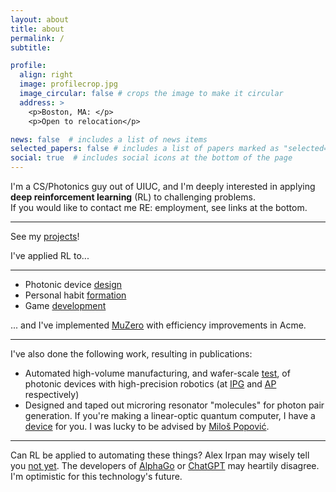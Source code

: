 ```yaml
---
layout: about
title: about
permalink: /
subtitle: 

profile:
  align: right
  image: profilecrop.jpg
  image_circular: false # crops the image to make it circular
  address: >
    <p>Boston, MA: </p>
    <p>Open to relocation</p>

news: false  # includes a list of news items
selected_papers: false # includes a list of papers marked as "selected={true}"
social: true  # includes social icons at the bottom of the page
---
```


I'm a CS/Photonics guy out of UIUC, and I'm deeply interested in applying **deep reinforcement learning** (RL) to challenging problems. <br>If you would like to contact me RE: employment, see links at the bottom.

***


See my [projects](/projects)!

I've applied RL to...
  ***
- Photonic device [design](/projects/PRL/)
- Personal habit [formation](/projects/coachRL/)
- Game [development](projects/gamerl/)
  

... and I've implemented [MuZero](/blog/2023/muzeroAcmeJax/) with efficiency improvements in Acme.

***

I've also done the following work, resulting in publications:

- Automated high-volume manufacturing, and wafer-scale [test](/publications/), of photonic devices with high-precision robotics (at [IPG](https://www.ipgphotonics.com) and [AP](https://www.analogphotonics.com) respectively)
- Designed and taped out microring resonator "molecules" for photon pair generation. If you're making a linear-optic quantum computer, I have a [device](https://kjabon.github.io/publications/) for you. I was lucky to be advised by [Milo&scaron; Popovi&#263;](https://www.bu.edu/eng/profile/milos-popovic/).

***

Can RL be applied to automating these things? Alex Irpan may wisely tell you [not yet](https://www.alexirpan.com/2018/02/14/rl-hard.html). The developers of [AlphaGo](https://www.deepmind.com/research/highlighted-research/alphago) or [ChatGPT](https://openai.com/blog/chatgpt/) may heartily disagree. I'm optimistic for this technology's future. 

